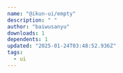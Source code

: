 ```yaml
---
name: "@ikun-ui/empty"
description: " "
author: "baiwusanyu"
downloads: 1
dependents: 1
updated: "2025-01-24T03:48:52.936Z"
tags: 
  - ui
---
```

